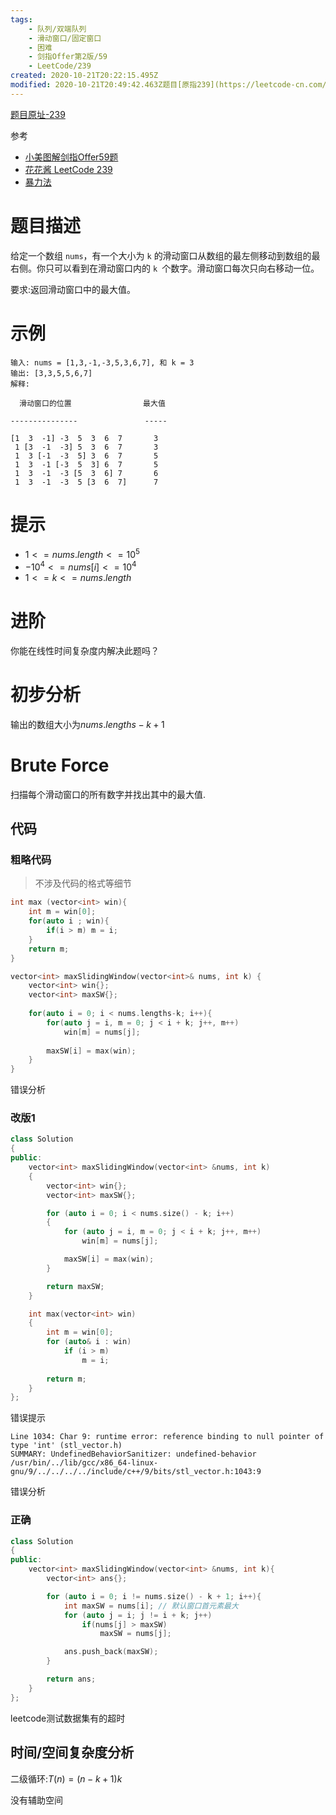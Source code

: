 ```yaml
---
tags:
    - 队列/双端队列
	- 滑动窗口/固定窗口
    - 困难
    - 剑指Offer第2版/59
    - LeetCode/239
created: 2020-10-21T20:22:15.495Z
modified: 2020-10-21T20:49:42.463Z题目[原指239](https://leetcode-cn.com/problems/sliding-window-maximum/
---
```

[题目原址-239](https://leetcode-cn.com/problems/sliding-window-maximum/)

参考

- [小美图解剑指Offer59题](https://www.bilibili.com/video/BV1YV411o7Gr/)
- [花花酱 LeetCode 239](https://www.bilibili.com/video/BV1WW411C763)
- [暴力法](https://leetcode-cn.com/problems/sliding-window-maximum/solution/c-bao-li-fa-shuang-duan-dui-lie-dp-by-yizhe-shi/)

# 题目描述

给定一个数组 `nums`，有一个大小为 `k` 的滑动窗口从数组的最左侧移动到数组的最右侧。你只可以看到在滑动窗口内的 `k `个数字。滑动窗口每次只向右移动一位。

要求:返回滑动窗口中的最大值。

# 示例

```
输入: nums = [1,3,-1,-3,5,3,6,7], 和 k = 3
输出: [3,3,5,5,6,7] 
解释: 

  滑动窗口的位置                最大值

---------------               -----

[1  3  -1] -3  5  3  6  7       3
 1 [3  -1  -3] 5  3  6  7       3
 1  3 [-1  -3  5] 3  6  7       5
 1  3  -1 [-3  5  3] 6  7       5
 1  3  -1  -3 [5  3  6] 7       6
 1  3  -1  -3  5 [3  6  7]      7
```

# 提示

- $1 <= nums.length <= 10^5$
- $-10^4 <= nums[i] <= 10^4$
- $1 <= k <= nums.length$

# 进阶

你能在线性时间复杂度内解决此题吗？

# 初步分析

输出的数组大小为$nums.lengths-k+1$

# Brute Force

扫描每个滑动窗口的所有数字并找出其中的最大值.

## 代码

### 粗略代码

> 不涉及代码的格式等细节

```C++
int max (vector<int> win){	
	int m = win[0];
	for(auto i ; win){
		if(i > m) m = i;
	}
	return m;
} 

vector<int> maxSlidingWindow(vector<int>& nums, int k) {
	vector<int> win{};
	vector<int> maxSW{};
	
	for(auto i = 0; i < nums.lengths-k; i++){
		for(auto j = i, m = 0; j < i + k; j++, m++)
			win[m] = nums[j];	
		
		maxSW[i] = max(win);
	}
}
```

错误分析



### 改版1

```c++
class Solution
{
public:
    vector<int> maxSlidingWindow(vector<int> &nums, int k)
    {
        vector<int> win{};
        vector<int> maxSW{};

        for (auto i = 0; i < nums.size() - k; i++)
        {
            for (auto j = i, m = 0; j < i + k; j++, m++)
                win[m] = nums[j];

            maxSW[i] = max(win);
        }

        return maxSW;
    }

    int max(vector<int> win)
    {
        int m = win[0];
        for (auto& i : win)
            if (i > m)
                m = i;
        
        return m;
    }
};
```

错误提示

```
Line 1034: Char 9: runtime error: reference binding to null pointer of type 'int' (stl_vector.h)
SUMMARY: UndefinedBehaviorSanitizer: undefined-behavior /usr/bin/../lib/gcc/x86_64-linux-gnu/9/../../../../include/c++/9/bits/stl_vector.h:1043:9
```

错误分析

### 正确

```C++
class Solution
{
public:
    vector<int> maxSlidingWindow(vector<int> &nums, int k){
        vector<int> ans{};

        for (auto i = 0; i != nums.size() - k + 1; i++){
            int maxSW = nums[i]; // 默认窗口首元素最大
            for (auto j = i; j != i + k; j++)
                if(nums[j] > maxSW)
                    maxSW = nums[j];

            ans.push_back(maxSW);
        }

        return ans;
    }
};
```

leetcode测试数据集有的超时

## 时间/空间复杂度分析

二级循环:$T(n)=(n-k+1)k$

没有辅助空间

